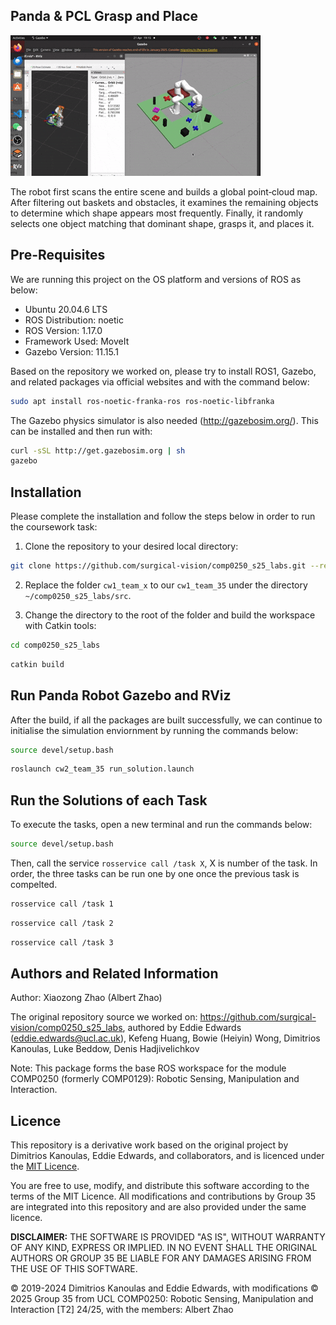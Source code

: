 ## Panda & PCL Grasp and Place

![fk](/src/cw2_team_35/assets/demo.gif)

The robot first scans the entire scene and builds a global point‑cloud map. After filtering out baskets and obstacles, it examines the remaining objects to determine which shape appears most frequently. Finally, it randomly selects one object matching that dominant shape, grasps it, and places it.

## Pre-Requisites

We are running this project on the OS platform and versions of ROS as below:
* Ubuntu 20.04.6 LTS
* ROS Distribution: noetic
* ROS Version: 1.17.0
* Framework Used: MoveIt
* Gazebo Version: 11.15.1

Based on the repository we worked on, please try to install ROS1, Gazebo, and related packages via official websites and with the command below:

```bash
sudo apt install ros-noetic-franka-ros ros-noetic-libfranka
```
The Gazebo physics simulator is also needed (http://gazebosim.org/). This can be installed and then run with:

```bash
curl -sSL http://get.gazebosim.org | sh
gazebo
```

## Installation

Please complete the installation and follow the steps below in order to run the coursework task:

1. Clone the repository to your desired local directory:

```bash
git clone https://github.com/surgical-vision/comp0250_s25_labs.git --recurse-submodules
```

2. Replace the folder `cw1_team_x` to our `cw1_team_35` under the directory `~/comp0250_s25_labs/src`.

3. Change the directory to the root of the folder and build the workspace with Catkin tools:

```bash
cd comp0250_s25_labs
```

```bash
catkin build
```

## Run Panda Robot Gazebo and RViz
After the build, if all the packages are built successfully, we can continue to initialise the simulation enviornment by running the commands below:

```bash
source devel/setup.bash
```

```bash
roslaunch cw2_team_35 run_solution.launch
```

## Run the Solutions of each Task

To execute the tasks, open a new terminal and run the commands below:

```bash
source devel/setup.bash
```

Then, call the service `rosservice call /task X`, X is number of the task. In order, the three tasks can be run one by one once the previous task is compelted.

```bash
rosservice call /task 1
```
```bash
rosservice call /task 2
```
```bash
rosservice call /task 3
```

## Authors and Related Information

Author: Xiaozong Zhao (Albert Zhao)

The original repository source we worked on: https://github.com/surgical-vision/comp0250_s25_labs, authored by Eddie Edwards
(eddie.edwards@ucl.ac.uk), Kefeng Huang, Bowie (Heiyin) Wong, Dimitrios Kanoulas, Luke Beddow, Denis Hadjivelichkov

Note: This package forms the base ROS workspace for the module COMP0250 (formerly COMP0129): Robotic Sensing, Manipulation and Interaction.

## Licence

This repository is a derivative work based on the original project by Dimitrios Kanoulas, Eddie Edwards, and collaborators, and is licenced under the [MIT Licence](LICENSE.txt).

You are free to use, modify, and distribute this software according to the terms of the MIT Licence. All modifications and contributions by Group 35 are integrated into this repository and are also provided under the same licence.

**DISCLAIMER:** THE SOFTWARE IS PROVIDED "AS IS", WITHOUT WARRANTY OF ANY KIND, EXPRESS OR IMPLIED. IN NO EVENT SHALL THE ORIGINAL AUTHORS OR GROUP 35 BE LIABLE FOR ANY DAMAGES ARISING FROM THE USE OF THIS SOFTWARE.

© 2019-2024 Dimitrios Kanoulas and Eddie Edwards, with modifications © 2025 Group 35 from UCL COMP0250: Robotic Sensing, Manipulation and Interaction [T2] 24/25, with the members: Albert Zhao
